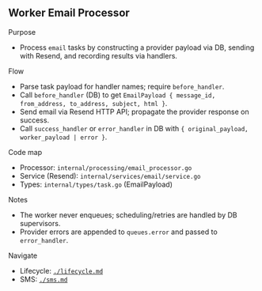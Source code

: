 ## Worker Email Processor

Purpose

- Process `email` tasks by constructing a provider payload via DB, sending with Resend, and recording results via handlers.

Flow

- Parse task payload for handler names; require `before_handler`.
- Call `before_handler` (DB) to get `EmailPayload { message_id, from_address, to_address, subject, html }`.
- Send email via Resend HTTP API; propagate the provider response on success.
- Call `success_handler` or `error_handler` in DB with `{ original_payload, worker_payload | error }`.

Code map

- Processor: `internal/processing/email_processor.go`
- Service (Resend): `internal/services/email/service.go`
- Types: `internal/types/task.go` (EmailPayload)

Notes

- The worker never enqueues; scheduling/retries are handled by DB supervisors.
- Provider errors are appended to `queues.error` and passed to `error_handler`.

Navigate

- Lifecycle: [`./lifecycle.md`](./lifecycle.md)
- SMS: [`./sms.md`](./sms.md)
